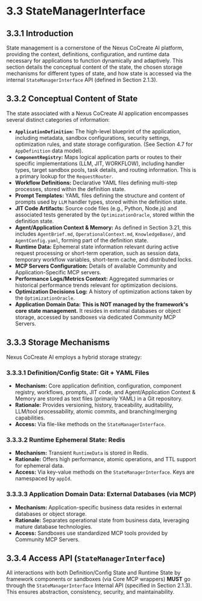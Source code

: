 # 3.3 StateManagerInterface

## 3.3.1 Introduction

State management is a cornerstone of the Nexus CoCreate AI platform, providing the context, definitions, configuration, and runtime data necessary for applications to function dynamically and adaptively. This section details the conceptual content of the state, the chosen storage mechanisms for different types of state, and how state is accessed via the internal `StateManagerInterface` API (defined in Section 2.1.3).

## 3.3.2 Conceptual Content of State

The state associated with a Nexus CoCreate AI application encompasses several distinct categories of information:

*   **`ApplicationDefinition`:** The high-level blueprint of the application, including metadata, sandbox configurations, security settings, optimization rules, and state storage configuration. (See Section 4.7 for `AppDefinition` data model).
*   **`ComponentRegistry`:** Maps logical application parts or routes to their specific implementations (LLM, JIT, WORKFLOW), including handler types, target sandbox pools, task details, and routing information. This is a primary lookup for the `RequestRouter`.
*   **Workflow Definitions:** Declarative YAML files defining multi-step processes, stored within the definition state.
*   **Prompt Templates:** YAML files defining the structure and content of prompts used by `LLM` handler types, stored within the definition state.
*   **JIT Code Artifacts:** Source code files (e.g., Python, Node.js) and associated tests generated by the `OptimizationOracle`, stored within the definition state.
*   **Agent/Application Context & Memory:** As defined in Section 3.21, this includes `AgentBrief.md`, `OperationalContext.md`, `KnowledgeBase/`, and `AgentConfig.yaml`, forming part of the definition state.
*   **Runtime Data:** Ephemeral state information relevant during active request processing or short-term operation, such as session data, temporary workflow variables, short-term cache, and distributed locks.
*   **MCP Servers Configuration:** Details of available Community and Application-Specific MCP servers.
*   **Performance Logs/Metrics Context:** Aggregated summaries or historical performance trends relevant for optimization decisions.
*   **Optimization Decisions Log:** A history of optimization actions taken by the `OptimizationOracle`.
*   **Application Domain Data:** **This is NOT managed by the framework's core state management.** It resides in external databases or object storage, accessed by sandboxes via dedicated Community MCP Servers.

## 3.3.3 Storage Mechanisms

Nexus CoCreate AI employs a hybrid storage strategy:

### 3.3.3.1 Definition/Config State: Git + YAML Files

*   **Mechanism:** Core application definition, configuration, component registry, workflows, prompts, JIT code, and Agent/Application Context & Memory are stored as text files (primarily YAML) in a Git repository.
*   **Rationale:** Provides versioning, history, traceability, auditability, LLM/tool processability, atomic commits, and branching/merging capabilities.
*   **Access:** Via file-like methods on the `StateManagerInterface`.

### 3.3.3.2 Runtime Ephemeral State: Redis

*   **Mechanism:** Transient `RuntimeData` is stored in Redis.
*   **Rationale:** Offers high performance, atomic operations, and TTL support for ephemeral data.
*   **Access:** Via key-value methods on the `StateManagerInterface`. Keys are namespaced by `appId`.

### 3.3.3.3 Application Domain Data: External Databases (via MCP)

*   **Mechanism:** Application-specific business data resides in external databases or object storage.
*   **Rationale:** Separates operational state from business data, leveraging mature database technologies.
*   **Access:** Sandboxes use standardized MCP tools provided by Community MCP Servers.

## 3.3.4 Access API (`StateManagerInterface`)

All interactions with both Definition/Config State and Runtime State by framework components or sandboxes (via Core MCP wrappers) **MUST** go through the `StateManagerInterface` Internal API (specified in Section 2.1.3). This ensures abstraction, consistency, security, and maintainability.

